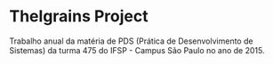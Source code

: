 # Thelgrains Project


Trabalho anual da matéria de PDS (Prática de Desenvolvimento de Sistemas) da turma 475 do IFSP - Campus São Paulo no ano de 2015.
